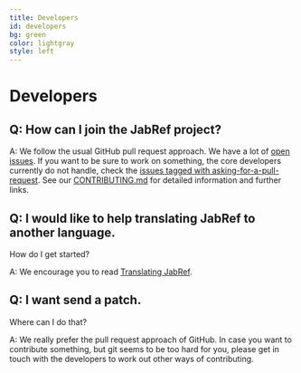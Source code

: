```yaml
---
title: Developers
id: developers
bg: green
color: lightgray
style: left
---
```


# Developers

## Q: How can I join the JabRef project?

A: We follow the usual GitHub pull request approach.
We have a lot of [open issues](https://github.com/JabRef/jabref/issues).
If you want to be sure to work on something, the core developers currently do not handle, check the [issues tagged with asking-for-a-pull-request](https://github.com/JabRef/jabref/labels/asking-for-a-pull-request).
See our [CONTRIBUTING.md](https://github.com/JabRef/jabref/blob/master/CONTRIBUTING.md) for detailed information and further links.

## Q: I would like to help translating JabRef to another language.
How do I get started?

A: We encourage you to read [Translating JabRef](https://github.com/JabRef/jabref/wiki/Translating-JabRef).

## Q: I want send a patch.
Where can I do that?

A: We really prefer the pull request approach of GitHub.
In case you want to contribute something, but git seems to be too hard for you, please get in touch with the developers to work out other ways of contributing.
